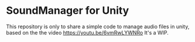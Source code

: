 # SoundManager for Unity

This repository is only to share a simple code to manage audio files in unity, based on the the video https://youtu.be/6vmRwLYWNRo
It's a WIP.
